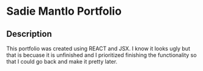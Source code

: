 # Sadie Mantlo Portfolio

## **Description**

This portfolio was created using REACT and JSX. I know it looks ugly but that is becuase it is unfinished and I prioritized finishing the functionality so that I could go back and make it pretty later. 
